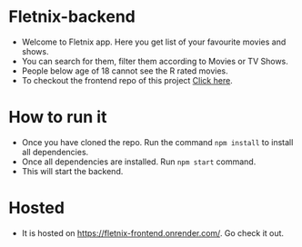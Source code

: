 # Fletnix-backend
- Welcome to Fletnix app. Here you get list of your favourite movies and shows.<br>
- You can search for them, filter them according to Movies or TV Shows.<br>
- People below age of 18 cannot see the R rated movies.<br>
- To checkout the frontend repo of this project [Click here](https://github.com/Damandeep02/fletnix-frontend).


# How to run it
- Once you have cloned the repo. Run the command `npm install` to install all dependencies.<br>
- Once all dependencies are installed. Run `npm start` command.<br>
- This will start the backend.<br>

# Hosted
- It is hosted on https://fletnix-frontend.onrender.com/. Go check it out.

